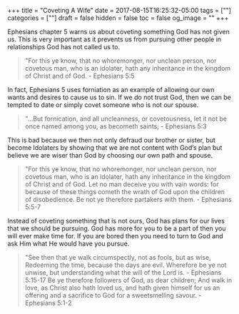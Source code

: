 +++
title = "Coveting A Wife"
date = 2017-08-15T16:25:32-05:00
tags = [""]
categories = [""]
draft = false
hidden = false
toc = false
og_image = ""
+++


Ephesians chapter 5 warns us about coveting something God has not given us. This is very important as it prevents us from pursuing other people in relationships God has not called us to.
<!--more-->

> "For this ye know, that no whoremonger, nor unclean person, nor covetous man, who is an idolater, hath any inheritance in the kingdom of Christ and of God. - Ephesians 5:5

In fact, Ephesians 5 uses forniation as an example of allowing our own wants and desires to cause us to sin. If we do not trust God, then we can be tempted to date or simply covet someone who is not our spouse.

> "...But fornication, and all uncleanness, or covetousness, let it not be once named among you, as becometh saints; - Ephesians 5:3

This is bad because we then not only defraud our brother or sister, but become Idolaters by showing that we are not content with God’s plan but believe we are wiser than God by choosing our own path and spouse.

> "For this ye know, that no whoremonger, nor unclean person, nor covetous man, who is an idolater, hath any inheritance in the kingdom of Christ and of God. Let no man deceive you with vain words: for because of these things cometh the wrath of God upon the children of disobedience. Be not ye therefore partakers with them. - Ephesians 5:5-7

Instead of coveting something that is not ours, God has plans for our lives that we should be pursuing. God has more for you to be a part of then you will ever make time for. If you are bored then you need to turn to God and ask Him what He would have you pursue.

> "See then that ye walk circumspectly, not as fools, but as wise, Redeeming the time, because the days are evil. Wherefore be ye not unwise, but understanding what the will of the Lord is. - Ephesians 5:15-17
Be ye therefore followers of God, as dear children; And walk in love, as Christ also hath loved us, and hath given himself for us an offering and a sacrifice to God for a sweetsmelling savour. - Ephesians 5:1-2
